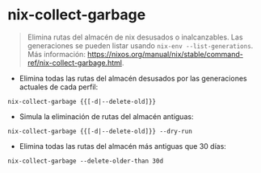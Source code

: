 # nix-collect-garbage

> Elimina rutas del almacén de nix desusados o inalcanzables.
> Las generaciones se pueden listar usando `nix-env --list-generations`.
> Más información: <https://nixos.org/manual/nix/stable/command-ref/nix-collect-garbage.html>.

- Elimina todas las rutas del almacén desusados por las generaciones actuales de cada perfil:

`nix-collect-garbage {{[-d|--delete-old]}}`

- Simula la eliminación de rutas del almacén antiguas:

`nix-collect-garbage {{[-d|--delete-old]}} --dry-run`

- Elimina todas las rutas del almacén más antiguas que 30 días:

`nix-collect-garbage --delete-older-than 30d`
